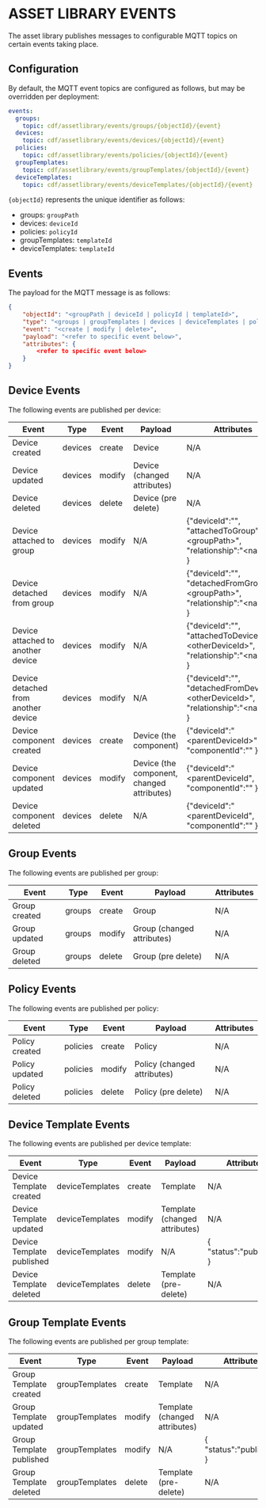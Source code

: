 # ASSET LIBRARY EVENTS

The asset library publishes messages to configurable MQTT topics on certain events taking place.

## Configuration

By default, the MQTT event topics are configured as follows, but may be overridden per deployment:

```yaml
events:
  groups:
    topic: cdf/assetlibrary/events/groups/{objectId}/{event}
  devices:
    topic: cdf/assetlibrary/events/devices/{objectId}/{event}
  policies:
    topic: cdf/assetlibrary/events/policies/{objectId}/{event}
  groupTemplates:
    topic: cdf/assetlibrary/events/groupTemplates/{objectId}/{event}
  deviceTemplates:
    topic: cdf/assetlibrary/events/deviceTemplates/{objectId}/{event}
```

`{objectId}` represents the unique identifier as follows:

- groups:  `groupPath`
- devices: `deviceId`
- policies: `policyId`
- groupTemplates: `templateId`
- deviceTemplates: `templateId`

## Events

The payload for the MQTT message is as follows:

```json
{
    "objectId": "<groupPath | deviceId | policyId | templateId>",
    "type": "<groups | groupTemplates | devices | deviceTemplates | policies>",
    "event": "<create | modify | delete>",
    "payload": "<refer to specific event below>",
    "attributes": {
        <refer to specific event below>
    }
}
```

## Device Events

The following events are published per device:

Event | Type | Event | Payload | Attributes
---|---|---|---|---
Device created | devices | create | Device | N/A
Device updated | devices | modify | Device (changed attributes) | N/A
Device deleted | devices | delete | Device (pre delete) | N/A
Device attached to group | devices | modify | N/A | {"deviceId":"", "attachedToGroup":"<groupPath\>", "relationship":"<name\>" }
Device detached from group | devices | modify | N/A | {"deviceId":"", "detachedFromGroup":"<groupPath\>", "relationship":"<name\>" }
Device attached to another device | devices | modify | N/A | {"deviceId":"", "attachedToDevice":"<otherDeviceId\>", "relationship":"<name\>" }
Device detached from another device | devices | modify | N/A | {"deviceId":"", "detachedFromDevice":"<otherDeviceId\>", "relationship":"<name\>" }
Device component created | devices | create | Device (the component) | {"deviceId":"<parentDeviceId\>", "componentId":"" }
Device component updated | devices | modify | Device (the component, changed attributes) | {"deviceId":"<parentDeviceId\", "componentId":"" }
Device component deleted | devices | delete | N/A | {"deviceId":"<parentDeviceId\", "componentId":"" }

## Group Events

The following events are published per group:

Event | Type | Event | Payload | Attributes
---|---|---|---|---
Group created | groups | create | Group | N/A
Group updated | groups | modify | Group (changed attributes) | N/A
Group deleted | groups | delete | Group (pre delete) | N/A

## Policy Events

The following events are published per policy:

Event | Type | Event | Payload | Attributes
---|---|---|---|---
Policy created | policies | create | Policy | N/A
Policy updated | policies | modify | Policy (changed attributes) | N/A
Policy deleted | policies | delete | Policy (pre delete) | N/A

## Device Template Events

The following events are published per device template:

Event | Type | Event | Payload | Attributes
---|---|---|---|---
Device Template created | deviceTemplates | create | Template | N/A
Device Template updated | deviceTemplates | modify | Template (changed attributes) | N/A
Device Template published | deviceTemplates | modify | N/A | { "status":"published" }
Device Template deleted | deviceTemplates | delete | Template (pre-delete) | N/A

## Group Template Events

The following events are published per group template:

Event | Type | Event | Payload | Attributes
---|---|---|---|---
Group Template created | groupTemplates | create | Template | N/A
Group Template updated | groupTemplates | modify | Template (changed attributes) | N/A
Group Template published | groupTemplates | modify | N/A | { "status":"published" }
Group Template deleted | groupTemplates | delete | Template (pre-delete) | N/A
